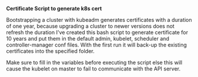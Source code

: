 <b>Certificate Script to generate k8s cert</b>

Bootstrapping a cluster with kubeadm generates certificates with a duration of one year, because upgrading a cluster to newer versions does not refresh the duration I've created this bash script to generate certificate for 10 years and put them in the default admin, kubelet, scheduler and controller-manager conf files.
With the first run it will back-up the existing certificates into the specified folder.

Make sure to fill in the variables before executing the script else this will cause the kubelet on master to fail to communicate with the API server.

